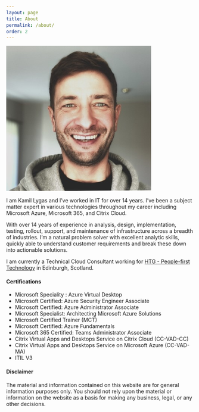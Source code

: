```yaml
---
layout: page
title: About
permalink: /about/
order: 2
---
```

![czujto](/assets/img/avatar1.jpg)


I am Kamil Lygas and I’ve worked in IT for over 14 years. I’ve been a subject matter expert in various technologies throughout my career including Microsoft Azure, Microsoft 365, and Citrix Cloud. 

With over 14 years of experience in analysis, design, implementation, testing, rollout, support, and maintenance of infrastructure across a breadth of industries. I’m a natural problem solver with excellent analytic skills, quickly able to understand customer requirements and break these down into actionable solutions.

I am currently a Technical Cloud Consultant working for [HTG - People-first Technology](https://htg.co.uk "HTG - People-first Technology") in Edinburgh, Scotland.

#### Certifications ####
- Microsoft Speciality : Azure Virtual Desktop
- Microsoft Certified: Azure Security Engineer Associate
- Microsoft Certified: Azure Administrator Associate
- Microsoft Specialist: Architecting Microsoft Azure Solutions
- Microsoft Certified Trainer (MCT)
- Microsoft Certified: Azure Fundamentals
- Microsoft 365 Certified: Teams Administrator Associate
- Citrix Virtual Apps and Desktops Service on Citrix Cloud (CC-VAD-CC)
- Citrix Virtual Apps and Desktops Service on Microsoft Azure (CC-VAD-MA)
- ITIL V3

#### Disclaimer ####

The material and information contained on this website are for general information purposes only. You should not rely upon the material or information on the website as a basis for making any business, legal, or any other decisions.

